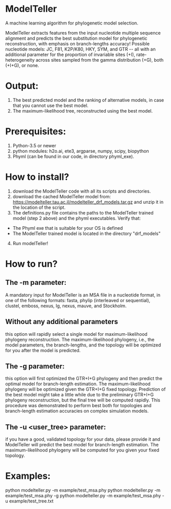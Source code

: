 # ModelTeller
A machine learning algorithm for phylogenetic model selection.

ModelTeller extracts features from the input nucleotide multiple sequence alignment and predicts the best substitution model for phylogenetic reconstruction, with emphasis on branch-lengths accuracy!
Possible nucleotide models: JC, F81, K2P/K80, HKY, SYM, and GTR -- all with an additional parameter for the proportion of invariable sites (+I), rate-heterogeneity across sites sampled from the gamma distribution (+G), both (+I+G), or none.

# Output:
1. The best predicted model and the ranking of alternative models, in case that you cannot use the best model.
2. The maximum-likelihood tree, reconstructed using the best model.

# Prerequisites:
1. Python-3.5 or newer
2. python modules: h2o.ai, ete3, argparse, numpy, scipy, biopython
3. Phyml (can be found in our code, in directory phyml_exe).

# How to install?
1. download the ModelTeller code with all its scripts and directories.
2. download the cached ModelTeller model from: https://modelteller.tau.ac.il/modelteller_drf_models.tar.gz
and unzip it in the location of the script.
3. The definitions.py file contains the paths to the ModelTeller trained model (step 2 above) and the phyml executables.
Verify that: 
- The Phyml exe that is suitable for your OS is defined
- The ModelTeller trained model is located in the directory "drf_models"
4. Run modelTeller!

# How to run?
## The -m parameter:
A mandatory input for ModelTeller is an MSA file in a nucleotide format, in one of the following formats: fasta, phylip (interleaved or sequential), clustel, emboss, nexus, Ig, nexus, mauve, and Stockholm.
## Without any additional parameters
this option will rapidly select a single model for maximum-likelihood phylogeny reconstruction. The maximum-likelihood phylogeny, i.e., the model parameters, the branch-lengths, and the topology will be optimized for you after the model is predicted.
## The -g parameter:
this option will first optimized the GTR+I+G phylogeny and then predict the optimal model for branch-length estimation. The maximum-likelihood phylogeny will be optimized given the GTR+I+G fixed topology. Prediction of the best model might take a little while due to the preliminary GTR+I+G phylogeny reconstruction, but the final tree will be computed rapidly. This procedure was demonstrated to perform best both for topologies and branch-length estimation accuracies on complex simulation models.
## The -u <user_tree> parameter:
if you have a good, validated topology for your data, please provide it and ModelTeller will predict the best model for branch-length estimation. The maximum-likelihood phylogeny will be computed for you given your fixed topology.

# Examples:
python modelteller.py -m example/test_msa.phy
python modelteller.py -m example/test_msa.phy -g
python modelteller.py -m example/test_msa.phy -u example/test_tree.txt
